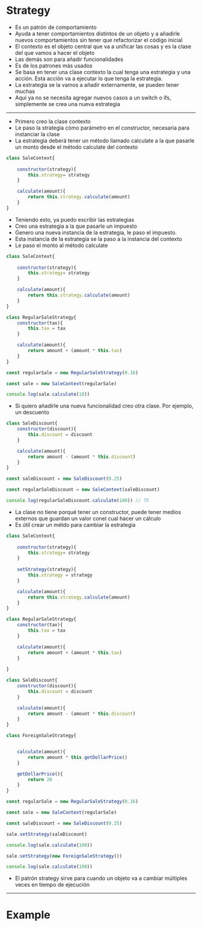 # Strategy

- Es un patrón de comportamiento
- Ayuda a tener comportamientos distintos de un objeto y a añadirle nuevos comportamientos sin tener que refactorizar el código inicial
- El contexto es el objeto central que va a unificar las cosas y es la clase del que vamos a hacer el objeto
- Las demás son para añadir funcionalidades
- Es de los patrones más usados
- Se basa en tener una clase contexto la cual tenga una estrategia y una acción. Esta acción va a ejecutar lo que tenga la estrategia.
- La estrategia se la vamos a añadir externamente, se pueden tener muchas
- Aquí ya no se necesita agregar nuevos casos a un switch o ifs, simplemente se crea una nueva estrategia
----
- Primero creo la clase contexto
- Le paso la strategia cómo parámetro en el constructor, necesaria para instanciar la clase
- La estrategia deberá tener un método llamado calculate a la que pasarle un monto desde el método calculate del contexto

~~~js
class SaleContext{
    
    constructor(strategy){
        this.strategy= strategy
    }

    calculate(amount){
        return this.strategy.calculate(amount)
    }
}
~~~

- Teniendo esto, ya puedo escribir las estrategias
- Creo una estrategia a la que pasarle un impuesto
- Genero una nueva instancia de la estrategia, le paso el impuesto.
- Esta instancia de la estrategia se la paso a la instancia del contexto
- Le paso el monto al método calculate

~~~js
class SaleContext{
    
    constructor(strategy){
        this.strategy= strategy
    }

    calculate(amount){
        return this.strategy.calculate(amount)
    }
}

class RegularSaleStrategy{
    constructor(tax){
        this.tax = tax
    }

    calculate(amount){
        return amount + (amount * this.tax)
    }
}

const regularSale = new RegularSaleStrategy(0.16)

const sale = new SaleContext(regularSale)

console.log(sale.calculate(10))
~~~

- Si quiero añadirle una nueva funcionalidad creo otra clase. Por ejemplo, un descuento

~~~js
class SaleDiscount{
    constructor(discount){
        this.discount = discount
    }

    calculate(amount){
        return amount - (amount * this.discount)
    }
}

const saleDiscount = new SaleDiscount(0.25)

const regularSaleDiscount = new SaleContext(saleDiscount)

console.log(regularSaleDiscount.calculate(100)) // 75
~~~

- La clase no tiene porqué tener un constructor, puede tener medios externos que guardan un valor conel cual hacer un cálculo
- Es útil crear un métdo para cambiar la estrategia

~~~js
class SaleContext{
    
    constructor(strategy){
        this.strategy= strategy
    }
    
    setStrategy(strategy){
        this.strategy = strategy
    }

    calculate(amount){
        return this.strategy.calculate(amount)
    }
}

class RegularSaleStrategy{
    constructor(tax){
        this.tax = tax
    }

    calculate(amount){
        return amount + (amount * this.tax)
    }
  
}

class SaleDiscount{
    constructor(discount){
        this.discount = discount
    }

    calculate(amount){
        return amount - (amount * this.discount)
    }
}

class ForeignSaleStrategy{


    calculate(amount){
        return amount * this.getDollarPrice() 
    }

    getDollarPrice(){
        return 20
    }
}

const regularSale = new RegularSaleStrategy(0.16)

const sale = new SaleContext(regularSale)

const saleDiscount = new SaleDiscount(0.25)

sale.setStrategy(saleDiscount)

console.log(sale.calculate(100))

sale.setStrategy(new ForeignSaleStrategy())

console.log(sale.calculate(100))
~~~

- El patrón strategy sirve para cuando un objeto va a cambiar múltiples veces en tiempo de ejecución
-----

# Example






